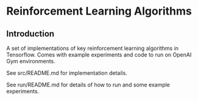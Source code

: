 # Reinforcement Learning Algorithms

## Introduction

A set of implementations of key reinforcement learning algorithms in Tensorflow. Comes with 
example experiments and code to run on OpenAI Gym environments.

See src/README.md for implementation details. 

See run/README.md for details of how to run and some example experiments.